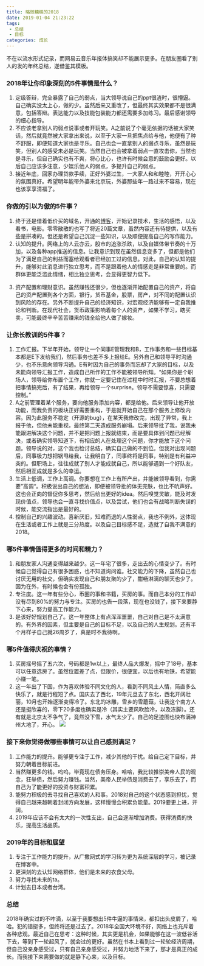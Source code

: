 ```yaml
---
title: 略微糟糕的2018
date: 2019-01-04 21:23:22
tags:
 - 总结
 - 目标
categories: 成长
---
```

不在以流水形式记录，而网易云音乐年报体搞笑却不能展示更多。在朋友圈看了别人的发的年终总结，遂借鉴其模板。
### 2018年让你印象深刻的5件事情是什么？
1. 定级答辩，完全暴露了自己的弱点，当大领导说自己的ppt很渣时，很懵逼。自己确实没太上心，做的少。虽然后来又重改了，但最终其实效果都不是很满意，包括答辩。表达能力以及技能包装能力都还需要多加练习。最后感谢领导的细心指导。
2. 不应该老拿别人的弱点说事或者开玩笑。A之前说了个毫无依据的话被大家笑话，然后就竟然被大家拿出来说，以至于大家一旦把焦点给与他，他便有了种不舒服，即便知道大家也是寻乐。自己也会一直拿别人的弱点寻乐，虽然是玩笑，但别人的感受未必是玩笑。当然自己也会被拿着弱点一直攻击你，当然也是寻乐，但自己确实也有不爽，将心比心，也许有时候会意的鼓励会更好。以后自己应该多注意，少娱乐他人的弱点，多提升自己的弱点。
3. 接近年底，回家办理贷款手续，正好外婆过生，一大家人和和睦睦，开开心心的氛围真好。希望明年能带外婆来北京玩，外婆那些年一路过来不容易，现在也该享享清福了。

### 你做的引以为傲的5件事？
1. 终于还是借着低价买的域名，开通的[博客](http://wbice.cn/)，开始记录技术，生活的感悟，以及看书，电影。零零散散的也写了将近20篇文章，虽然内容还有待提供，以及有些是拼凑的。但还是希望自己沉淀一些知识，以及顺便提高自己的写作能力。
2. 认知的提升。网络上的人云亦云，股市的追涨杀跌，以及自媒体带节奏的十万加，以及各种app推送的信息。让我意识到现在虽然信息变多了，但都是他们为了满足自己的利益而塞给观看者已经加工过的信息。对此，自己的认知的提升，能够对此消息进行独立思考，而不是跟着他人的情感走是非常重要的。而群体更能泛滥此情绪，相比独立思考，会显得更智力低下。
<!-- more -->
3. 资产配置和理财意识。虽然赚钱还很少，但也逐渐开始配置自己的资产，将自己的资产配置到各个方面，银行，货币基金，股票，房产，对不同的配置认识到风险的存在。另外不断提升自己的经济知识，对宏观经济能够有一定自我推论和判断。在现代社会，货币政策影响着每个人的资产，如果不学习，瞎买卖，可能最终辛辛苦苦赚来的钱全给他人做了嫁妆。
### 让你长教训的5件事？
1. 工作汇报。下半年开始，领导让一个同事E管理我和B，工作事务和一些目标基本都是E下发给我们，然后事务也差不多上报给E。另外自己和领导平时沟通少，也不乐意向领导沟通。E有时因为自己的事务而忘却了大家的目标，以及未能向领导汇报工作，造成自己所作的工作不能被领导所知。“如果你是个职场人，领导给你布置个工作，你就一定要记住在过程中时时汇报，不要总想着把事情搞完后，有了结果，再给领导一个surprise。领导不需要惊喜，只需要控制。”
2. A之前管理着某个服务，要向他服务添加内容，都是给他。后来领导让他开放功能，而我负责的板块正好需要重构，于是就开始自己在那个服务上修改内容。因为此服务不稳定（开源的bug），在某天我修改完，出现了异常，我上报于他，但他未能重视，最终第二天造成服务崩塌。后来领导批了我，说我未能跟进解决这个问题，并不是把问题上报就结束，而是要具体到问题已经解决，或者确实领导知道下，有相应的人在处理这个问题，你才能放下这个问题。领导说的对，这个我也检讨总结，确实自己做的不到位。但我对出现问题后，同事极力想把锅甩给我，让我明白了，同事终将是同事，特别是有利益冲突的。但职场上，往往成就了别人才能成就自己，所以能够遇到一个好队友，然后相互成就是多么的幸运。 
3. 生活上低调，工作上高调。你要想在工作上有所产出，并能被领导看到，你需要”高调“。积极说出自己的想法，即便被领导批的体无完肤，也比不吭声好。这也会正向的督促你多思考，然后给出更好的idea。然后嗅觉灵敏，能及时发现价值点，领导也会一直寻找价值点，以及尝试，他们也会有战略判断失误的时候，能交流指出是最好的。
4. 控制自己的兴趣波动。喜新厌旧，知难而退的人性弱点，我也不例外，这体现在生活或者工作上就是三分热度。以及自己目标感不足，造就了自我不满意的2018。

### 哪5件事情值得更多的时间和精力？
1. 和朋友家人沟通变得越来越少。这一年宅了很多，走出去的心情变少了。有时候自己觉得自己有很多困惑，也不知道询问谁。社交能力的下降，虽然自己也讨厌无用的社交，但确实发现自己和朋友聚的少了，酣畅淋漓的聊天也少了。因为在外，有时候也会有份孤独。
2. 专注度。这一年有些分心，币圈的事和书籍，买房的事。而自己本分的工作却没有尽到80%的努力与专注。买房的也告一段落，现在也没钱了，接下来要静下心来，努力提高工作能力。
3. 是该好好规划自己了。这一年整体上有点浑浑噩噩，自己对自己是不太满意的。有外界的因素，但主要是自己的目标不足，以及自己的人生规划。还有半个月样子自己就26周岁了，真是时不我待啊。

### 哪5件值得庆祝的事情？
1. 买房摇号摇了五六次，号码都是1w以上，最终人品大爆发，摇中了18号，基本可以任意选房了。虽然位置差了点，但限价，很便宜，以后也有地铁，希望能小赚一笔。
2. 这一年出了下国，作为喜欢体验不同文化的人，看到不同风土人情，简直多么快乐了，就是行程短了点。国庆去了西北，19年元旦去了东北，西北开阔壮丽，10月也开始逐渐变得冷了。东北的冰雕，雪乡的雪蘑菇，让我这个南方人还是挺欣喜的，零下20多度也确实是冷（其实主要风吹脸冷，以及冻脚）。还有就是北京太不争气了，竟然没下雪，水气太少了。自己的足迹图也快布满神州大地了，开心。
 ![](http://hexo-1256892004.cos.ap-beijing.myqcloud.com/summary-2018/foot.png)

### 接下来你觉得做哪些事情可以让自己感到满足？
1. 工作能力的提升。能够更专注于工作，减少其他的干扰。给自己定下目标，并努力朝着目标前进。
2. 当然赚更多的钱。呜呜，毕竟现在债务压身。哈哈，我比较推崇美帝人民的观念，狂举债，然后努力赚钱。当然，美帝人民举债是消费去了，享乐去了，而自己为了能更好的投资与财富积累。
3. 能努力积极的去寻找自己喜欢的人和事。2018对自己的这个状态感到担忧，觉得自己越来越朝着封闭方向发展，这样慢慢会积累负能量。2019要更上进，开阔。
4. 2019年应该不会有太大的一次性支出，自己会逐渐增加消费。获得消费的快乐，提高生活品质。

### 2019年的目标和展望
1. 专注于工作能力的提升，从广撒网式的学习转为更为系统深层的学习，被记录在博客中。
2. 更深刻的去认知网络群体，他们是未来的衣食父母。
3. 努力寻找未来的ta。
4. 计划去日本或者台湾。

### 总结
2018年确实过的不咋滴，以至于我要想出5件牛逼的事情来，都扣出头皮屑了，哈哈。犯的错挺多，但终将还是过去了。2018年全国大环境不好，网络上也充斥着各种悲观。最近自己在思考：这种时候，其实更是机会，如果能够在这一波低谷活下去，等到下一轮起风了，就会过的更好。虽然在书本上看到过一轮轮经济周期，但自己没亲身感受过，只有自己亲身感受过，并努力地活下来了，那才是真正的成长。而我接下来需要做的就是静下心来，以及目标。